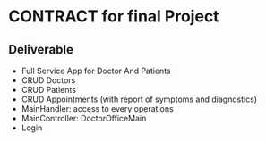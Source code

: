 # CONTRACT for final Project
##  Deliverable

- Full Service App for Doctor And Patients
- CRUD Doctors
- CRUD Patients
- CRUD Appointments (with report of symptoms and diagnostics)
- MainHandler: access to every operations
- MainController: DoctorOfficeMain
- Login
